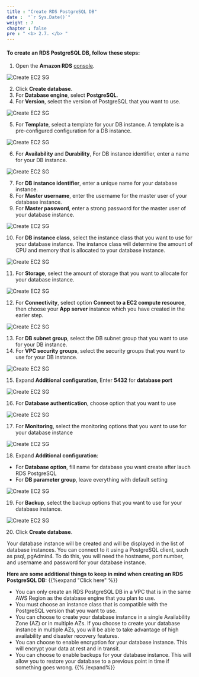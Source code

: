 ```yaml
---
title : "Create RDS PostgreSQL DB"
date :  "`r Sys.Date()`" 
weight : 7
chapter : false
pre : " <b> 2.7. </b> "
---
```



#### To create an RDS PostgreSQL DB, follow these steps:

1. Open the **Amazon RDS** [console](https://console.aws.amazon.com/rds/).

![Create EC2 SG](/images/preparation/db/1.png)

2. Click **Create database**.
3. For **Database engine**, select **PostgreSQL**.
4. For **Version**, select the version of PostgreSQL that you want to use.

![Create EC2 SG](/images/preparation/db/2.png)

5. For **Template**, select a template for your DB instance. A template is a pre-configured configuration for a DB instance.

![Create EC2 SG](/images/preparation/db/3.png)

6. For **Availability** and **Durability**, For DB instance identifier, enter a name for your DB instance.

![Create EC2 SG](/images/preparation/db/4.png)

7. For **DB instance identifier**, enter a unique name for your database instance.
8. For **Master username**, enter the username for the master user of your database instance.
9. For **Master password**, enter a strong password for the master user of your database instance.

![Create EC2 SG](/images/preparation/db/5.png)

10. For **DB instance class**, select the instance class that you want to use for your database instance. The instance class will determine the amount of CPU and memory that is allocated to your database instance.

![Create EC2 SG](/images/preparation/db/6.png)

11. For **Storage**, select the amount of storage that you want to allocate for your database instance.

![Create EC2 SG](/images/preparation/db/7.png)

12. For **Connectivity**, select option **Connect to a EC2 compute resource**, then choose your **App server** instance which you have created in the earier step.

![Create EC2 SG](/images/preparation/db/8.png)

13. For **DB subnet group**, select the DB subnet group that you want to use for your DB instance.
14. For **VPC security groups**, select the security groups that you want to use for your DB instance.

![Create EC2 SG](/images/preparation/db/9.png)

15. Expand **Additional configuration**, Enter **5432** for **database port**

![Create EC2 SG](/images/preparation/db/10.png)

16. For **Database authentication**, choose option that you want to use

![Create EC2 SG](/images/preparation/db/11.png)

17. For **Monitoring**, select the monitoring options that you want to use for your database instance

![Create EC2 SG](/images/preparation/db/12.png)

18. Expand **Additional configuration**:
- For **Database option**, fill name for database you want create after lauch RDS PostgreSQL 
- For **DB parameter group**, leave everything with default setting

![Create EC2 SG](/images/preparation/db/13.png)

19. For **Backup**, select the backup options that you want to use for your database instance.

![Create EC2 SG](/images/preparation/db/14.png)

20. Click **Create database**.

Your database instance will be created and will be displayed in the list of database instances. You can connect to it using a PostgreSQL client, such as psql, pgAdmin4. To do this, you will need the hostname, port number, and username and password for your database instance.

**Here are some additional things to keep in mind when creating an RDS PostgreSQL DB:**
{{%expand "Click here" %}}
- You can only create an RDS PostgreSQL DB in a VPC that is in the same AWS Region as the database engine that you plan to use.
- You must choose an instance class that is compatible with the PostgreSQL version that you want to use.
- You can choose to create your database instance in a single Availability Zone (AZ) or in multiple AZs. If you choose to create your database instance in multiple AZs, you will be able to take advantage of high availability and disaster recovery features.
- You can choose to enable encryption for your database instance. This will encrypt your data at rest and in transit.
- You can choose to enable backups for your database instance. This will allow you to restore your database to a previous point in time if something goes wrong.
{{% /expand%}}


